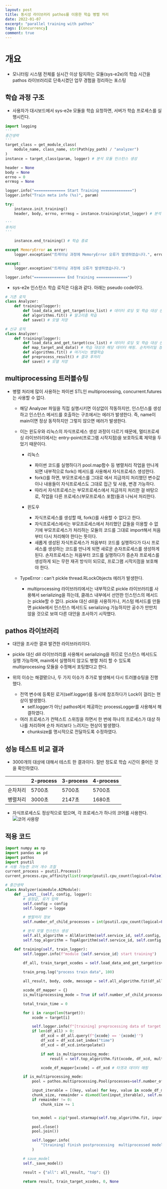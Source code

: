 ```yaml
---
layout: post
title: 동시성 라이브러리 pathos를 이용한 학습 병렬 처리
date: 2022-01-07
excerpt: "parallel training with pathos"
tags: [Concurrency]
comment: true
---
```


# 개요
- 모니터링 시스템 전체를 실시간 이상 탐지하는 모듈(sys-e2e)의 학습 시간을 pathos 라이브러리로 단축시켰던 업무 경험을 정리하는 포스팅

## 학습 과정 구조
- 사용자가 대시보드에서 sys-e2e 모듈을 학습 요청하면, 서버가 학습 프로세스를 실행시킨다.

```python
import logging
'''
중간생략
'''
target_class = get_module_class(
    module_name, class_name, str(Path(py_path) / "analyzer")
)
instance = target_class(param, logger) # 분석 모듈 인스턴스 생성

header = None
body = None
errno = 0
errmsg = None

logger.info("============== Start Training ==============")
logger.info("Train meta info (%s)", param)

try:
    instance.init_training()
    header, body, errno, errmsg = instance.training(stat_logger) # 분석 모듈에 정의된 training 함수 호출

'''
후처리
'''

    instance.end_training() # 학습 종료

except MemoryError as error:
    logger.exception("트레이닝 과정에 MemoryError 오류가 발생하였습니다.", error)

except:
    logger.exception("트레이닝 과정에 오류가 발생하였습니다.")

logger.info("============== End Training ==============")
```


- sys-e2e 인스턴스 학습 로직은 다음과 같다. 아래는 pseudo code이다.

```python
# 기존 로직
class Analyzer:
    def training(logger):
        def load_data_and_get_target(csv_list) # 데이터 로딩 및 학습 대상 선정
        def algorithms.fit() # 알고리즘 학습
        def save() # 모델 저장

# 신규 로직
class Analyzer:
    def training(logger):
        def load_data_and_get_target(csv_list) # 데이터 로딩 및 학습 대상 선정
        def map_target_and_data() # 학습 대상과 해당 데이터 매핑. 순차처리일 경우, 이 과정에서 각 대상별 학습
        def algorithms.fit() # 여기서는 병렬학습
        def preprocess_result() # 결과 후처리
        def save() # 모델 저장
```

## multiprocessing 트러블슈팅
- 병렬 처리에 많이 사용하는 파이썬 STL인 multiprocessing, concurrent.futures는 사용할 수 없다.

  - 해당 Analyzer 파일을 직접 실행시키면 이상없이 작동하지만, 인스턴스를 생성하고 인스턴스 메서드를 호출하는 구조에서는 에러가 발생한다. 즉, name이 main이면 정상 동작하지만 그렇지 않으면 에러가 발생한다.

  - 이는 윈도우와 리눅스의 자식프로세스 생성 과정이 다르기 때문에, 멀티프로세싱 라이브러리에서는 entry-point(프로그램 시작지점)을 보호하도록 제약을 두었기 때문이다.
    - 리눅스
      - 파이썬 코드를 실행하다가 pool.map함수 등 병렬처리 작업을 만나게 되면 내부적으로 fork() 메서드를 사용해서 자식프로세스 생성한다.
      - fork()를 하면, 부모프로세스를 그대로 에서 지금까지 처리했던 변수값이나 내용들이 자식프로세스도 그대로 접근 및 사용, 변경 가능하다.
      - 따라서 자식프로세스는 부모프로세스에서 지금까지 처리한 걸 바탕으로, 작업을 다른 프로세스(부모프로세스 포함)들과 나눠서 처리한다.

    - 윈도우
      - 자식프로세스를 생성할 때, fork()를 사용할 수 없다고 한다.
      - 자식프로세스에서는 부모프로세스에서 처리했던 값들을 이용할 수 없기에 부모프로세스가 처리하는 모듈의 코드를 그대로 import해서 처음부터 다시 처리해야 한다는 뜻이다.
      - 새롭게 생성된 자식프로세스가 처음부터 코드를 실행하다가 다시 프로세스를 생성하는 코드를 만나게 되면 새로운 손자프로세스를 생성하게 된다. 손자프로세스는 처음부터 코드를 실행하다가 증손자 프로세스를 생성하게 되는 무한 재귀 방식이 되므로, 프로그램 시작지점을 보호해야 한다.

  - TypeError : can't pickle thread.RLockObjects 에러가 발생한다.
    - multiprocessing 라이브러리에서는 내부적으로 pickle 라이브러리를 사용해서 serializing을 하는데, 클래스 내부에서 선언한 인스턴스의 메서드는 pickle할 수 없다. pickle 대신 dill을 사용하거나, 커스텀 메서드를 만들면 pickle에서 인스턴스 메서드도 serializing 가능하지만 공수가 만만치 않을 것으로 보여 다른 대안을 조사하기 시작했다.

## pathos 라이브러리
- 대안을 조사한 결과 발견한 라이브러리이다.


- pickle 대신 dill 라이브러리를 사용해서 serializing을 하므로 인스턴스 메서드도 실행 가능하며, main에서 실행하지 않고도 병렬 처리 할 수 있도록 multiprocessing 모듈을 수정해서 포팅했다고 한다.


- 위의 이슈는 해결됐으나, 두 가지 이슈가 추가로 발생해서 다시 트러블슈팅을 진행했다.

  - 전역 변수에 등록된 로거(self.logger)를 동시에 참조하다가 Lock이 걸리는 현상이 발생했다.
    - self.logger가 아닌 pathos에서 제공하는 processLogger를 사용해서 해결하였다.
  - 여러 프로세스가 컨텍스트 스위칭을 하면서 한 번에 하나의 프로세스가 대상 하나를 처리하며 순차 처리보다 느려지는 현상이 발생했다.
    - chunksize를 명시적으로 전달하도록 수정하였다.

## 성능 테스트 비교 결과
- 3000개의 대상에 대해서 테스트 한 결과이다. 절반 정도로 학습 시간이 줄어든 것을 확인하였다.

||2-process|3-process|4-process|
|--|------|---|---|
|순차처리|5700초|5700초|5700초|
|병렬처리|3000초|2147초|1680초|

- 자식프로세스도 정상적으로 떴으며, 각 프로세스가 하나의 코어를 사용한다.
![코어 사용량](/imgs/core.png)


## 적용 코드
```python
import numpy as np
import pandas as pd
import pathos
import psutil
# 사용 가능한 코어 개수 조절
current_process = psutil.Process()
current_process.cpu_affinity(list(range(psutil.cpu_count(logical=False))))

# 중간생략
class Analyzer(aimodule.AIModule):
    def __init__(self, config, logger):
    	# 설정값, 로거 입력
        self.config = config
        self.logger = logge

        # 병렬처리 정보
        self.number_of_child_processes = int(psutil.cpu_count(logical=False) * 0.3)

        # 분석 모델 인스턴스 생성
        self.all_algorithm = AllAlorithm(self.service_id, self.config, self.logger)
        self.top_algorithm = TopAlgorithm(self.service_id, self.config, self.logger)

    def training(self, train_logger):
        self.logger.info(f"module {self.service_id} start training")

        df_all, train_target_xcodes = self.load_data_and_get_target(csv_list)
        
        train_prog.log("process train data", 100)

        all_result, body, code, message = self.all_algorithm.fit(df_all)

        xcode_df_mapper = {}
        is_multiprocessing_mode = True if self.number_of_child_processes >= 2 else False

        total_train_time = 0

        for i in range(len(target)):
            xcode = target[i]

            self.logger.info(f"[training] preprocessing data of target {xcode}")
            if len(df_all) > 0:
                df_xcd = df_all.query(f"{xcode} == '{xcode}'")
                df_xcd = df_xcd.set_index("time")
                df_xcd = df_xcd.interpolate()

                if not is_multiprocessing_mode:
                    result = self.top_algorithm.fit(xcode, df_xcd, multiprocessing=False) # 순차 처리

                xcode_df_mapper[xcode] = df_xcd # 타겟과 데이터 매핑

        if is_multiprocessing_mode:
            pool = pathos.multiprocessing.Pool(processes=self.number_of_child_processes) # 병렬 처리를 위한 pool 생성

            input_iterable = [(key, value) for key, value in xcode_df_mapper.items()] # input_parameter 만들기
            chunk_size, remainder = divmod(len(input_iterable), self.number_of_child_processes)
            if remainder != 0:
                chunk_size += 1


            txn_model = zip(*pool.starmap(self.top_algorithm.fit, input_iterable, chunksize=chunk_size)) # 병렬 학습

            pool.close()
            pool.join())

            self.logger.info(
                "[training] finish postprocessing  multiprocessed model"
            )

        # save_model
        self._save_model()

        result = {"all": all_result, "top": {}}

        return result, train_target_xcodes, 0, None

```

